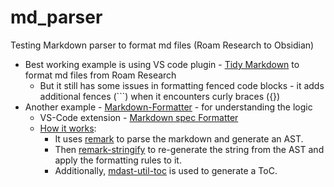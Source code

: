 # md_parser
Testing Markdown parser to format md files (Roam Research to Obsidian)

 - Best working example is using VS code plugin - [Tidy Markdown](https://marketplace.visualstudio.com/items?itemName=tehnix.vscode-tidymarkdown&ssr=false) to format md files from Roam Research
    - But it still has some issues in formatting fenced code blocks - it adds additional fences (```) when it encounters curly braces ({})
 - Another example - [Markdown-Formatter](https://github.com/quilicicf/markdown-formatter) - for understanding the logic
    - VS-Code extension - [Markdown spec Formatter](https://marketplace.visualstudio.com/items?itemName=quilicicf.markdown-spec-formatter)
    - [How it works](https://github.com/quilicicf/markdown-formatter#how-it-works):
        - It uses [remark](https://www.npmjs.com/package/remark) to parse the markdown and generate an AST.
        - Then [remark-stringify](https://www.npmjs.com/package/remark-stringify) to re-generate the string from the AST and apply the formatting rules to it.
        - Additionally, [mdast-util-toc](https://www.npmjs.com/package/mdast-util-toc) is used to generate a ToC.

